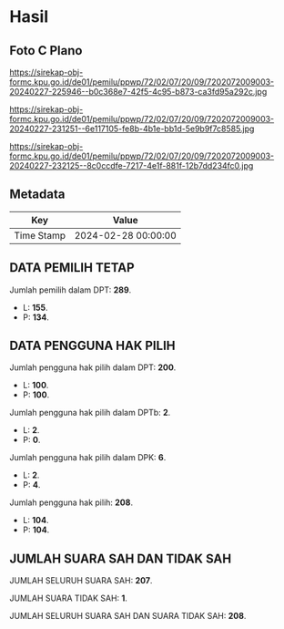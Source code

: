 # Hasil

## Foto C Plano

https://sirekap-obj-formc.kpu.go.id/de01/pemilu/ppwp/72/02/07/20/09/7202072009003-20240227-225946--b0c368e7-42f5-4c95-b873-ca3fd95a292c.jpg

https://sirekap-obj-formc.kpu.go.id/de01/pemilu/ppwp/72/02/07/20/09/7202072009003-20240227-231251--6e117105-fe8b-4b1e-bb1d-5e9b9f7c8585.jpg

https://sirekap-obj-formc.kpu.go.id/de01/pemilu/ppwp/72/02/07/20/09/7202072009003-20240227-232125--8c0ccdfe-7217-4e1f-881f-12b7dd234fc0.jpg


## Metadata

| Key        | Value               |
| ---------- | ------------------- |
| Time Stamp | 2024-02-28 00:00:00 |


## DATA PEMILIH TETAP

Jumlah pemilih dalam DPT: **289**.
 * L: **155**.
 * P: **134**.

## DATA PENGGUNA HAK PILIH

Jumlah pengguna hak pilih dalam DPT: **200**.
 * L: **100**.
 * P: **100**.

Jumlah pengguna hak pilih dalam DPTb: **2**.
 * L: **2**.
 * P: **0**.

Jumlah pengguna hak pilih dalam DPK: **6**.
 * L: **2**.
 * P: **4**.

Jumlah pengguna hak pilih: **208**.
 * L: **104**.
 * P: **104**.

## JUMLAH SUARA SAH DAN TIDAK SAH

JUMLAH SELURUH SUARA SAH: **207**.

JUMLAH SUARA TIDAK SAH: **1**.

JUMLAH SELURUH SUARA SAH DAN SUARA TIDAK SAH: **208**.


